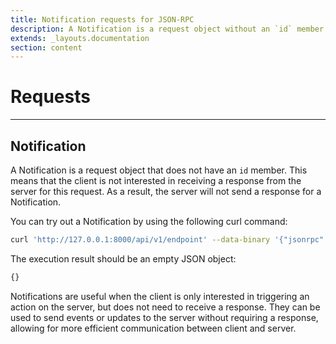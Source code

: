 ```yaml
---
title: Notification requests for JSON-RPC
description: A Notification is a request object without an `id` member. 
extends: _layouts.documentation
section: content
---
```


# Requests

----

## Notification

A Notification is a request object that does not have an `id` member. This means that the client is not interested in receiving a response from the server for this request. As a result, the server will not send a response for a Notification.

You can try out a Notification by using the following curl command:

```bash
curl 'http://127.0.0.1:8000/api/v1/endpoint' --data-binary '{"jsonrpc":"2.0","method":"tennis@ping"}'
```

The execution result should be an empty JSON object:

```bash
{}
```

Notifications are useful when the client is only interested in triggering an action on the server, but does not need to receive a response. They can be used to send events or updates to the server without requiring a response, allowing for more efficient communication between client and server.

